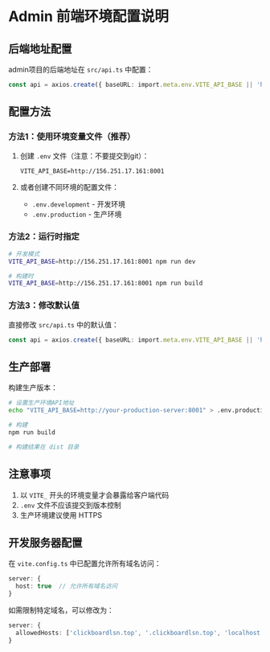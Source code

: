 # Admin 前端环境配置说明

## 后端地址配置

admin项目的后端地址在 `src/api.ts` 中配置：

```typescript
const api = axios.create({ baseURL: import.meta.env.VITE_API_BASE || 'http://localhost:8001' })
```

## 配置方法

### 方法1：使用环境变量文件（推荐）

1. 创建 `.env` 文件（注意：不要提交到git）：
   ```
   VITE_API_BASE=http://156.251.17.161:8001
   ```

2. 或者创建不同环境的配置文件：
   - `.env.development` - 开发环境
   - `.env.production` - 生产环境

### 方法2：运行时指定

```bash
# 开发模式
VITE_API_BASE=http://156.251.17.161:8001 npm run dev

# 构建时
VITE_API_BASE=http://156.251.17.161:8001 npm run build
```

### 方法3：修改默认值

直接修改 `src/api.ts` 中的默认值：
```typescript
const api = axios.create({ baseURL: import.meta.env.VITE_API_BASE || 'http://156.251.17.161:8001' })
```

## 生产部署

构建生产版本：
```bash
# 设置生产环境API地址
echo "VITE_API_BASE=http://your-production-server:8001" > .env.production

# 构建
npm run build

# 构建结果在 dist 目录
```

## 注意事项

1. 以 `VITE_` 开头的环境变量才会暴露给客户端代码
2. `.env` 文件不应该提交到版本控制
3. 生产环境建议使用 HTTPS

## 开发服务器配置

在 `vite.config.ts` 中已配置允许所有域名访问：

```typescript
server: {
  host: true  // 允许所有域名访问
}
```

如需限制特定域名，可以修改为：

```typescript
server: {
  allowedHosts: ['clickboardlsn.top', '.clickboardlsn.top', 'localhost']
}
```

